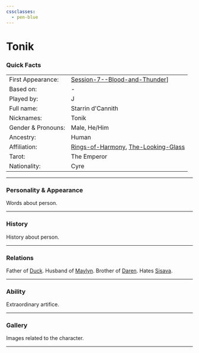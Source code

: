 ```yaml
---
cssclasses:
  - pen-blue
---
```

# Tonik
### Quick Facts

|                    |                                                                                                  |
| ------------------ | ------------------------------------------------------------------------------------------------ |
| First Appearance:  | [Session-7--Blood-and-Thunder](../-Session-Notes/Session-7--Blood-and-Thunder.md)] |
| Based on:          | -                                                                                                |
| Played by:         | J                                                                                                |
| Full name:         | Starrin d'Cannith                                                                                |
| Nicknames:         | Tonik                                                                                            |
| Gender & Pronouns: | Male, He/Him                                                                                     |
| Ancestry:          | Human                                                                                            |
| Affiliation:       | [Rings-of-Harmony](../Rings-of-Harmony.md), [The-Looking-Glass](../The-Looking-Glass.md) |
| Tarot:             | The Emperor                                                                                      |
| Nationality:       | Cyre                                                                                             |
***
### Personality & Appearance
Words about person.

***
### History
History about person.

***
### Relations
Father of [Duck](Duck.md).
Husband of [Maylyn](Maylyn.md).
Brother of [Daren](../../-Sacrosanct/Characters/Daren.md).
Hates [Sisava](Sisava.md).

***
### Ability
Extraordinary artifice.

***
### Gallery
Images related to the character.

***
